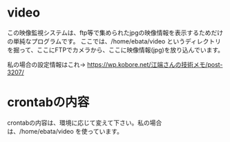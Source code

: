 # video

この映像監視システムは、ftp等で集められたjpgの映像情報を表示するためだけの単純なプログラムです。
ここでは、/home/ebata/video というディレクトリを掘って、ここにFTPでカメラから、ここに映像情報(jpg)を放り込んでいます。

私の場合の設定情報はこれ→ https://wp.kobore.net/江端さんの技術メモ/post-3207/

# crontabの内容
crontabの内容は、環境に応じて変えて下さい。私の場合は、/home/ebata/video を使っています。

